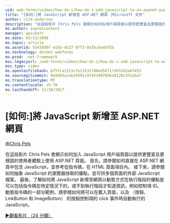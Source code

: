 ```yaml
---
uid: web-forms/videos/how-do-i/how-do-i-add-javascript-to-an-aspnet-page
title: "[如何:]將 JavaScript 新增至 ASP.NET 網頁 |Microsoft 文件"
author: rick-anderson
description: "在這段影片 Chris Pels 會顯示如何在用戶端頁面以提供更豐富且更穩固的使用者體驗上使用 ASP.NET 頁面包含 JavaScript..."
ms.author: aspnetcontent
manager: wpickett
ms.date: 03/13/2008
ms.topic: article
ms.assetid: 55439d0f-e555-4537-97f3-0a7bc0a4bf5b
ms.technology: dotnet-webforms
ms.prod: .net-framework
msc.legacyurl: /web-forms/videos/how-do-i/how-do-i-add-javascript-to-an-aspnet-page
msc.type: video
ms.openlocfilehash: b75fca1153c7e13532780ed56717d551b2a67453
ms.sourcegitcommit: 9a9483aceb34591c97451997036a9120c3fe2baf
ms.translationtype: MT
ms.contentlocale: zh-TW
ms.lasthandoff: 11/10/2017
---
```

<a name="how-do-i-add-javascript-to-an-aspnet-page"></a>[如何:]將 JavaScript 新增至 ASP.NET 網頁
====================
由[Chris Pels](https://twitter.com/chrispels)

在這段影片 Chris Pels 會顯示如何加入 JavaScript 用戶端頁面以提供更豐富且更穩固的使用者體驗上使用 ASP.NET 頁面。 首先，請參閱如何直接在 ASP.NET 網頁中包含 JavaScript，並參考從指令碼，在 HTML 頁面項目內。 接下來，請參閱如何抽象 JavaScript 的瀏覽器快取的優點，並可供多個頁面的外部 JavaScript 檔案。 最後，了解如何將 JavaScript 新增至網頁以動態方式在執行階段的優點是可以包括指令碼在特定情況下的，或不到執行階段才知道資訊，例如控制項 ID。 動態指令碼的一部分範例，請參閱如何將可以在載入頁面，以及 （按鈕、 LinkButton 和 ImageButton） 的按鈕控制項的 click 事件時自動執行的 JavaScript。

[&#9654;觀看影片 （24 分鐘）](https://channel9.msdn.com/Blogs/ASP-NET-Site-Videos/how-do-i-add-javascript-to-an-aspnet-page)

